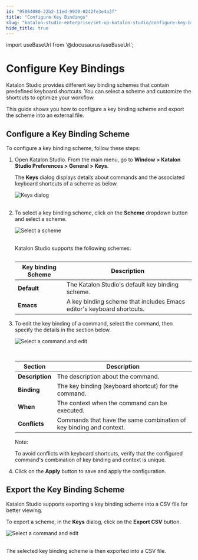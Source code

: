```yaml
---
id: "95864080-22b2-11ed-9930-0242fe3e4a3f"
title: "Configure Key Bindings"
slug: "katalon-studio-enterprise/set-up-katalon-studio/configure-key-bindings"
hide_title: true
---
```

import useBaseUrl from '@docusaurus/useBaseUrl';

    

# <a id="id" class="anchor_top_offset"/><a id="ariaid-title1" class="anchor_top_offset"/>Configure Key Bindings

    
      
<p xmlns="http://www.w3.org/1999/xhtml" className="p">Katalon Studio provides different key binding schemes that   contain predefined keyboard shortcuts. You can select a scheme and   customize the shortcuts to optimize your workflow.</p> 
      
<p xmlns="http://www.w3.org/1999/xhtml" className="p">This guide shows you how to configure a key binding scheme and   export the scheme into an external file.</p> 
    
  

## <a id="id_1" class="anchor_top_offset"/>Configure a Key Binding Scheme

<p xmlns="http://www.w3.org/1999/xhtml" className="p">To configure a key binding scheme, follow these steps:</p> 
<ol xmlns="http://www.w3.org/1999/xhtml" className="ol"><li className="li">     <p className="p">Open Katalon Studio. From the main menu, go to <strong className="ph b">Window         &gt; Katalon Studio Preferences &gt; General &gt;         Keys</strong>.</p>     <p className="p">The <strong className="ph b">Keys</strong> dialog displays details about commands       and the associated keyboard shortcuts of a scheme as below.</p>     <p className="p">       <img className="image" src={useBaseUrl("https://github.com/katalon-studio/docs-images/raw/master/katalon-studio/docs/configure-keybinding/KS-Keys-dialog.png")} alt="Keys dialog" /><br /><br />     </p>   </li><li className="li">     <p className="p">To select a key binding scheme, click on the       <strong className="ph b">Scheme</strong> dropdown button and select a scheme.</p>     <p className="p">       <img className="image" src={useBaseUrl("https://github.com/katalon-studio/docs-images/raw/master/katalon-studio/docs/configure-keybinding/KS-Scheme-dropdown-button.png")} alt="Select a scheme" /><br /><br />     </p>     <p className="p">Katalon Studio supports the following schemes:</p>     <table className="table"><caption /><thead className="thead"><tr className><th className="entry anchor_top_offset" id="id_1__entry__1">             <strong className="ph b">Key binding Scheme</strong>           </th><th className="entry anchor_top_offset" id="id_1__entry__2">             <strong className="ph b">Description</strong>           </th></tr></thead><tbody className="tbody"><tr className><td className="entry" headers="id_1__entry__1 id_1__entry__2 ">             <strong className="ph b">Default</strong>           </td><td className="entry" headers="id_1__entry__1 id_1__entry__2 ">The Katalon Studio's default key binding scheme.</td></tr><tr className><td className="entry" headers="id_1__entry__1 id_1__entry__2 ">             <strong className="ph b">Emacs</strong>           </td><td className="entry" headers="id_1__entry__1 id_1__entry__2 ">A key binding scheme that includes Emacs editor's keyboard             shortcuts.</td></tr></tbody></table>   </li><li className="li">     <p className="p">To edit the key binding of a command, select the command, then       specify the details in the section below.</p>     <p className="p">       <img className="image" src={useBaseUrl("https://github.com/katalon-studio/docs-images/raw/master/katalon-studio/docs/configure-keybinding/KS-edit-a-command.png")} alt="Select a command and edit" /><br /><br />     </p>     <table className="table"><caption /><thead className="thead"><tr className><th className="entry anchor_top_offset" id="id_1__entry__7">             <strong className="ph b">Section</strong>           </th><th className="entry anchor_top_offset" id="id_1__entry__8">             <strong className="ph b">Description</strong>           </th></tr></thead><tbody className="tbody"><tr className><td className="entry" headers="id_1__entry__7 id_1__entry__8 ">             <strong className="ph b">Description</strong>           </td><td className="entry" headers="id_1__entry__7 id_1__entry__8 ">The description about the command.</td></tr><tr className><td className="entry" headers="id_1__entry__7 id_1__entry__8 ">             <strong className="ph b">Binding</strong>           </td><td className="entry" headers="id_1__entry__7 id_1__entry__8 ">The key binding (keyboard shortcut) for the command.</td></tr><tr className><td className="entry" headers="id_1__entry__7 id_1__entry__8 ">             <strong className="ph b">When</strong>           </td><td className="entry" headers="id_1__entry__7 id_1__entry__8 ">The context when the command can be executed.</td></tr><tr className><td className="entry" headers="id_1__entry__7 id_1__entry__8 ">             <strong className="ph b">Conflicts</strong>           </td><td className="entry" headers="id_1__entry__7 id_1__entry__8 ">Commands that have the same combination of key binding and             context.</td></tr></tbody></table>     <div className="note note note_note"><span className="note__title">Note:</span>        <p className="p">To avoid conflicts with keyboard shortcuts, verify that the         configured command's combination of key binding and context is         unique.</p>     </div>   </li><li className="li">     <p className="p">Click on the <strong className="ph b">Apply</strong> button to save and apply the       configuration.</p>   </li></ol> 
    

## <a id="id_2" class="anchor_top_offset"/>Export the Key Binding Scheme

    
      
<p xmlns="http://www.w3.org/1999/xhtml" className="p">Katalon Studio supports exporting a key binding scheme into a   CSV file for better viewing.</p> 
      
<p xmlns="http://www.w3.org/1999/xhtml" className="p">To export a scheme, in the <strong className="ph b">Keys</strong> dialog, click   on the <strong className="ph b">Export CSV</strong> button.</p> 
      
<p xmlns="http://www.w3.org/1999/xhtml" className="p">   <img className="image" src={useBaseUrl("https://github.com/katalon-studio/docs-images/raw/master/katalon-studio/docs/configure-keybinding/KS-Export%20CSV.png")} alt="Select a command and edit" /><br /><br /> </p> 
      
<p xmlns="http://www.w3.org/1999/xhtml" className="p">The selected key binding scheme is then exported into a CSV   file.</p> 
    
  
